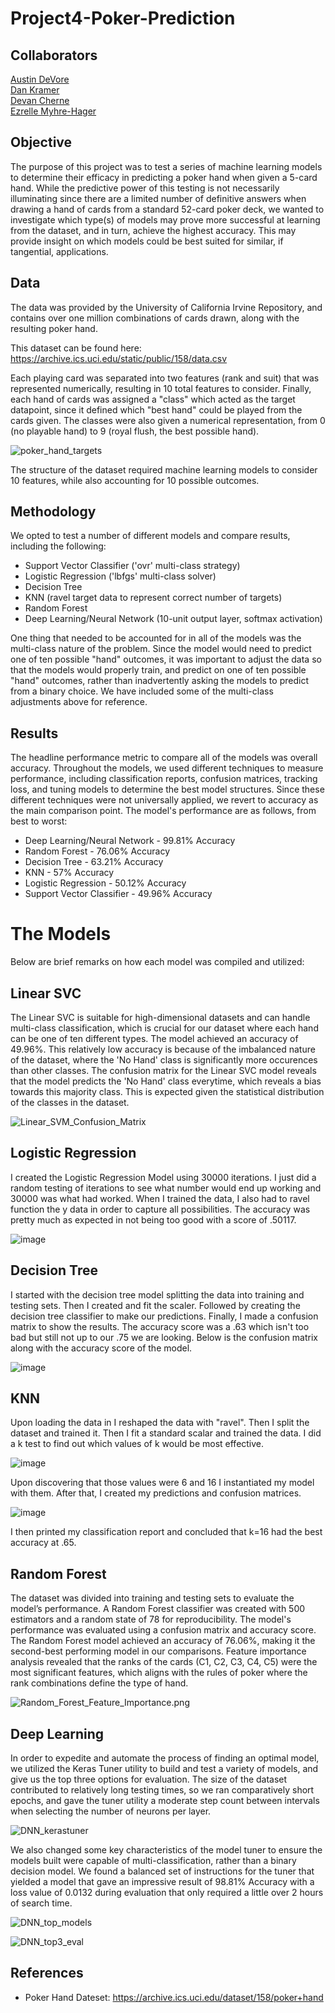 # Project4-Poker-Prediction

## Collaborators
[Austin DeVore](https://github.com/adevore33) <br>
[Dan Kramer](https://github.com/d6kramer) <br>
[Devan Cherne](https://github.com/IAmTheGam3) <br>
[Ezrelle Myhre-Hager](https://github.com/myhre062)

## Objective

The purpose of this project was to test a series of machine learning models to determine their efficacy in predicting a poker hand when given a 5-card hand. While the predictive power of this testing is not necessarily illuminating since there are a limited number of definitive answers when drawing a hand of cards from a standard 52-card poker deck, we wanted to investigate which type(s) of models may prove more successful at learning from the dataset, and in turn, achieve the highest accuracy. This may provide insight on which models could be best suited for similar, if tangential, applications.

## Data

The data was provided by the University of California Irvine Repository, and contains over one million combinations of cards drawn, along with the resulting poker hand.

This dataset can be found here: https://archive.ics.uci.edu/static/public/158/data.csv

Each playing card was separated into two features (rank and suit) that was represented numerically, resulting in 10 total features to consider. Finally, each hand of cards was assigned a "class" which acted as the target datapoint, since it defined which "best hand" could be played from the cards given. The classes were also given a numerical representation, from 0 (no playable hand) to 9 (royal flush, the best possible hand).

![poker_hand_targets](https://github.com/myhre062/Project4-Poker-Prediction/assets/147351952/d4192d72-4c79-4fe4-b479-4d6ba6a13772)

The structure of the dataset required machine learning models to consider 10 features, while also accounting for 10 possible outcomes.

## Methodology

We opted to test a number of different models and compare results, including the following:

- Support Vector Classifier ('ovr' multi-class strategy)
- Logistic Regression ('lbfgs' multi-class solver)
- Decision Tree
- KNN (ravel target data to represent correct number of targets)
- Random Forest
- Deep Learning/Neural Network (10-unit output layer, softmax activation)

One thing that needed to be accounted for in all of the models was the multi-class nature of the problem. Since the model would need to predict one of ten possible "hand" outcomes, it was important to adjust the data so that the models would properly train, and predict on one of ten possible "hand" outcomes, rather than inadvertently asking the models to predict from a binary choice. We have included some of the multi-class adjustments above for reference.

## Results

The headline performance metric to compare all of the models was overall accuracy. Throughout the models, we used different techniques to measure performance, including classification reports, confusion matrices, tracking loss, and tuning models to determine the best model structures. Since these different techniques were not universally applied, we revert to accuracy as the main comparison point. The model's performance are as follows, from best to worst:

- Deep Learning/Neural Network - 99.81% Accuracy
- Random Forest - 76.06% Accuracy
- Decision Tree - 63.21% Accuracy
- KNN - 57% Accuracy
- Logistic Regression - 50.12% Accuracy
- Support Vector Classifier - 49.96% Accuracy

# The Models

Below are brief remarks on how each model was compiled and utilized:

## Linear SVC

The Linear SVC is suitable for high-dimensional datasets and can handle multi-class classification, which is crucial for our dataset where each hand can be one of ten different types. The model achieved an accuracy of 49.96%. This relatively low accuracy is because of the imbalanced nature of the dataset, where the 'No Hand' class is significantly more occurences than other classes. The confusion matrix for the Linear SVC model reveals that the model predicts the 'No Hand' class everytime, which reveals a bias towards this majority class. This is expected given the statistical distribution of the classes in the dataset.

![Linear_SVM_Confusion_Matrix](https://github.com/myhre062/Project4-Poker-Prediction/blob/main/Screenshots/Linear_SVM_Confusion_Matrix.png)

## Logistic Regression
I created the Logistic Regression Model using 30000 iterations.  I just did a random testing of iterations to see what number would end up working and 30000 was what had worked.  When I trained the data, I also had to ravel function the y data in order to capture all possibilities.  The accuracy was pretty much as expected in not being too good with a score of .50117.

![image](https://github.com/myhre062/Project4-Poker-Prediction/assets/153146489/d8ac12eb-1e6f-42b2-8d72-2fd386db530b)


## Decision Tree
I started with the decision tree model splitting the data into training and testing sets.  Then I created and fit the scaler.  Followed by creating the decision tree classifier to make our predictions.  Finally, I made a confusion matrix to show the results.  The accuracy score was a .63 which isn't too bad but still not up to our .75 we are looking.  Below is the confusion matrix along with the accuracy score of the model.

![image](https://github.com/myhre062/Project4-Poker-Prediction/assets/153146489/16a0217c-64f9-4d1a-b99c-2dff2a9f8b21)


## KNN
Upon loading the data in I reshaped the data with "ravel". Then I split the dataset and trained it. Then I fit a standard scalar and trained the data. I did a k test to find out which values of k would be most effective. 

![image](https://github.com/myhre062/Project4-Poker-Prediction/blob/main/Screenshots/knn_elbow_curve.png)

Upon discovering that those values were 6 and 16 I instantiated my model with them. After that, I created my predictions and confusion matrices. 

![image](https://github.com/myhre062/Project4-Poker-Prediction/blob/main/Screenshots/KNN_predictions.png)

I then printed my classification report and concluded that k=16 had the best accuracy at .65.

## Random Forest

The dataset was divided into training and testing sets to evaluate the model’s performance. A Random Forest classifier was created with 500 estimators and a random state of 78 for reproducibility. The model's performance was evaluated using a confusion matrix and accuracy score. The Random Forest model achieved an accuracy of 76.06%, making it the second-best performing model in our comparisons. Feature importance analysis revealed that the ranks of the cards (C1, C2, C3, C4, C5) were the most significant features, which aligns with the rules of poker where the rank combinations define the type of hand.

![Random_Forest_Feature_Importance.png](https://github.com/myhre062/Project4-Poker-Prediction/blob/main/Screenshots/Random_Forest_Feature_Importance.png)

## Deep Learning
In order to expedite and automate the process of finding an optimal model, we utilized the Keras Tuner utility to build and test a variety of models, and give us the top three options for evaluation. The size of the dataset contributed to relatively long testing times, so we ran comparatively short epochs, and gave the tuner utility a moderate step count between intervals when selecting the number of neurons per layer. 

![DNN_kerastuner](https://github.com/myhre062/Project4-Poker-Prediction/assets/147351952/1cf181f2-4b07-492a-b7ad-4e44d7312a04)


We also changed some key characteristics of the model tuner to ensure the models built were capable of multi-classification, rather than a binary decision model. We found a balanced set of instructions for the tuner that yielded a model that gave an impressive result of 98.81% Accuracy with a loss value of 0.0132 during evaluation that only required a little over 2 hours of search time.

![DNN_top_models](https://github.com/myhre062/Project4-Poker-Prediction/assets/147351952/11514350-2c82-44e1-a6a0-6c16c8740b27)

![DNN_top3_eval](https://github.com/myhre062/Project4-Poker-Prediction/assets/147351952/4ed098ae-8ff9-427b-b8cf-d584f295b7b4)

## References

- Poker Hand Dateset: https://archive.ics.uci.edu/dataset/158/poker+hand
